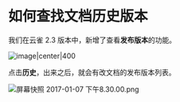 # 如何查找文档历史版本

我们在云雀 2.3 版本中，新增了查看**发布版本**的功能。

![image|center|400](https://zos.alipayobjects.com/skylark/eb4c8508-6833-497c-af78-af50a9e37578/attach/3/5a29451bdc9fb98c/image.png)

点击**历史**，出来之后，就会有改文档的发布版本列表。


![屏幕快照 2017-01-07 下午8.30.00.png](https://zos.alipayobjects.com/skylark/7e6d82ec-cb05-4986-8ba5-cb71b6080c53/attach/3/8bfac298be655afc/%2525E5%2525B1%25258F%2525E5%2525B9%252595%2525E5%2525BF%2525AB%2525E7%252585%2525A72017-01-07%2525E4%2525B8%25258B%2525E5%25258D%2525888.30.00.png)

 